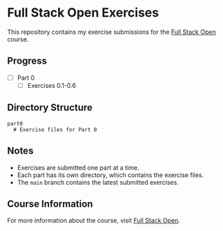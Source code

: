 # Full Stack Open Exercises

This repository contains my exercise submissions for the [Full Stack Open](https://fullstackopen.com/en/) course.

## Progress

- [ ] Part 0
  - [ ] Exercises 0.1-0.6

## Directory Structure

```
part0
  # Exercise files for Part 0
```

## Notes

- Exercises are submitted one part at a time.
- Each part has its own directory, which contains the exercise files.
- The `main` branch contains the latest submitted exercises.

## Course Information

For more information about the course, visit [Full Stack Open](https://fullstackopen.com/en/).